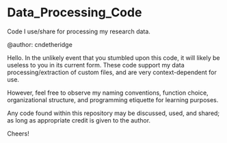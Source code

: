 # Data_Processing_Code
Code I use/share for processing my research data.

@author: cndetheridge

Hello. In the unlikely event that you stumbled upon this code, it will likely be useless to you in its current form. These code support my data processing/extraction of custom files, and are very context-dependent for use.

However, feel free to observe my naming conventions, function choice, organizational structure, and programming etiquette for learning purposes.

Any code found within this repository may be discussed, used, and shared; as long as appropriate credit is given to the author.

Cheers!
